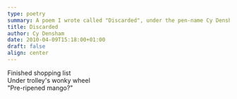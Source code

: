 ```yaml
---
type: poetry
summary: A poem I wrote called "Discarded", under the pen-name Cy Densham.
title: Discarded
author: Cy Densham
date: 2010-04-09T15:18:00+01:00
draft: false
align: center
---
```


Finished shopping list\
Under trolley's wonky wheel\
"Pre-ripened mango?"
